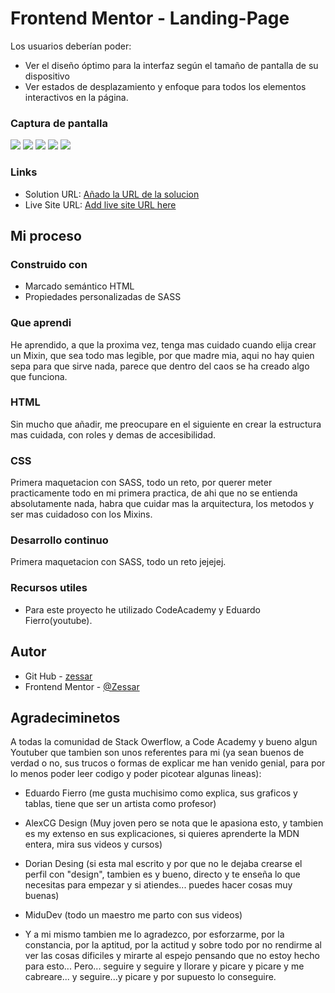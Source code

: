 # Frontend Mentor - Landing-Page

Los usuarios deberían poder:

- Ver el diseño óptimo para la interfaz según el tamaño de pantalla de su dispositivo
- Ver estados de desplazamiento y enfoque para todos los elementos interactivos en la página.

### Captura de pantalla

![](capturas/Captura%20de%20pantalla%202023-09-19%20110327.png)
![](capturas/Captura%20de%20pantalla%202023-09-19%20110334.png)
![](capturas/Captura%20de%20pantalla%202023-09-19%20110341.png)
![](capturas/Captura%20de%20pantalla%202023-09-19%20110355.png)
![](capturas/Captura%20de%20pantalla%202023-09-19%20110404.png)


### Links

- Solution URL: [Añado la URL de la solucion](https://github.com/Zessar/landing-page)
- Live Site URL: [Add live site URL here](https://zessar.github.io/landing-page/)

## Mi proceso

### Construido con

- Marcado semántico HTML
- Propiedades personalizadas de SASS

### Que aprendi
He aprendido, a que la proxima vez, tenga mas cuidado cuando elija crear un Mixin, que sea todo mas legible, por que madre mia, aqui no hay quien sepa para que sirve nada, parece que dentro del caos se ha creado algo que funciona.

### HTML

Sin mucho que añadir, me preocupare en el siguiente en crear la estructura mas cuidada, con roles y demas de accesibilidad.

### CSS

Primera maquetacion con SASS, todo un reto, por querer meter practicamente todo en mi primera practica, de ahi que no se entienda absolutamente nada, habra que cuidar mas la arquitectura, los metodos y ser mas cuidadoso con los Mixins.

### Desarrollo continuo

Primera maquetacion con SASS, todo un reto jejejej.

### Recursos utiles

- Para este proyecto he utilizado CodeAcademy y Eduardo Fierro(youtube).

## Autor

- Git Hub - [zessar](https://github.com/Zessar)
- Frontend Mentor - [@Zessar](https://www.frontendmentor.io/profile/Zessar)



## Agradeciminetos

A todas la comunidad de Stack Owerflow, a Code Academy y bueno algun Youtuber que tambien son unos referentes para mi (ya sean buenos de verdad o no, sus trucos o formas de explicar me han venido genial, para por lo menos poder leer codigo y poder picotear algunas lineas):

 - Eduardo Fierro (me gusta muchisimo como explica, sus graficos y tablas, tiene que ser un artista como profesor)

 - AlexCG Design (Muy joven pero se nota que le apasiona esto, y tambien es my extenso en sus explicaciones, si quieres aprenderte la MDN entera, mira sus videos y cursos)

 - Dorian Desing (si esta mal escrito y por que no le dejaba crearse el perfil con "design", tambien es y bueno, directo y te enseña lo que necesitas para empezar y si atiendes... puedes hacer cosas muy buenas)

 - MiduDev (todo un maestro me parto con sus videos)

 - Y a mi mismo tambien me lo agradezco, por esforzarme, por la constancia, por la aptitud, por la actitud y sobre todo por no rendirme al ver las cosas dificiles y mirarte al espejo pensando que no estoy hecho para esto... Pero... seguire y seguire y llorare y picare y picare y me cabreare... y seguire...y picare y por supuesto lo conseguire.


